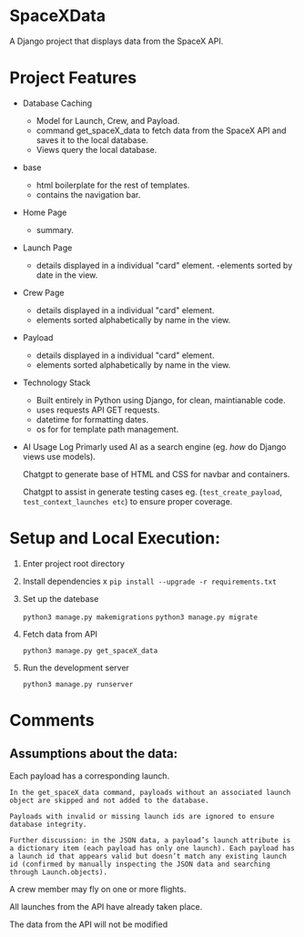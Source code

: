 # SpaceXData
A Django project that displays data from the SpaceX API.


# Project Features
- Database Caching
    - Model for Launch, Crew, and Payload.
    - command get_spaceX_data to fetch data from the SpaceX API and saves it to the local database.
    - Views query the local database.

- base
    - html boilerplate for the rest of templates.
    - contains the navigation bar.
- Home Page
    - summary.
- Launch Page
    - details displayed in a individual "card" element.
    -elements sorted by date in the view.
- Crew Page
    - details displayed in a individual "card" element.
    - elements sorted alphabetically by name in the view.
- Payload
    - details displayed in a individual "card" element.
    - elements sorted alphabetically by name in the view.
    

- Technology Stack
    - Built entirely in Python using Django, for clean, maintianable code.
    - uses requests API GET requests.
    - datetime for formatting dates.
    - os for for template path management.

- AI Usage Log
    Primarly used AI as a search engine (eg. *how* do Django views use models).

    Chatgpt to generate base of HTML and CSS for navbar and containers.

    Chatgpt to assist in generate testing cases eg. (`test_create_payload`, `test_context_launches etc`) to ensure proper coverage.

# Setup and Local Execution:
    
1. Enter project root directory

2. Install dependencies
    x
    `pip install --upgrade -r requirements.txt`

3. Set up the datebase

    `python3 manage.py makemigrations`
    `python3 manage.py migrate`

4. Fetch data from API

    `python3 manage.py get_spaceX_data`

5. Run the development server

    `python3 manage.py runserver`

# Comments

## Assumptions about the data:

Each payload has a corresponding launch.

    In the get_spaceX_data command, payloads without an associated launch object are skipped and not added to the database.

    Payloads with invalid or missing launch ids are ignored to ensure database integrity.

    Further discussion: in the JSON data, a payload’s launch attribute is a dictionary item (each payload has only one launch). Each payload has a launch id that appears valid but doesn’t match any existing launch id (confirmed by manually inspecting the JSON data and searching through Launch.objects).

A crew member may fly on one or more flights.

All launches from the API have already taken place.

The data from the API will not be modified


